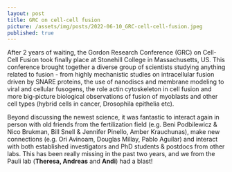 ```yaml
---
layout: post
title: GRC on cell-cell fusion
picture: /assets/img/posts/2022-06-10_GRC-cell-cell-fusion.jpeg
published: true
---
```

After 2 years of waiting, the Gordon Research Conference (GRC) on Cell-Cell Fusion took finally place at Stonehill College in Massachusetts, US. 
This conference brought together a diverse group of scientists studying anything related to fusion - from highly mechanistic studies on intracellular fusion driven by SNARE proteins, the use of nanodiscs and membrane modeling to viral and cellular fusogens, the role actin cytoskeleton in cell fusion and more big-picture biological observations of fusion of myoblasts and other cell types (hybrid cells in cancer, Drosophila epithelia etc).

Beyond discussing the newest science, it was fantastic to interact again in person with old friends from the fertilization field (e.g. Beni Podbilewicz & Nico Brukman, Bill Snell & Jennifer Pinello, Amber Krauchunas), make new connections (e.g. Ori Avinoam, Douglas Millay, Pablo Aguilar) and interact with both established investigators and PhD students & postdocs from other labs. This has been really missing in the past two years, and we from the Pauli lab (**Theresa, Andreas** and **Andi**) had a blast!



